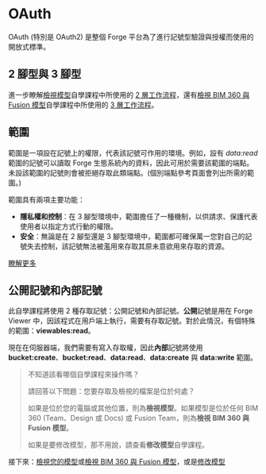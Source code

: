 # OAuth

OAuth (特別是 OAuth2) 是整個 Forge 平台為了進行記號型驗證與授權而使用的開放式標準。

## 2 腳型與 3 腳型

進一步瞭解[檢視模型](/zh-TW/tutorials/viewmodels)自學課程中所使用的 [2 層工作流程](https://forge.autodesk.com/en/docs/oauth/v2/tutorials/get-2-legged-token/)，還有[檢視 BIM 360 與 Fusion 模型](/zh-TW/tutorials/viewhubmodels)自學課程中所使用的 [3 層工作流程](https://forge.autodesk.com/en/docs/oauth/v2/tutorials/get-3-legged-token/)。

## 範圍

範圍是一項設在記號上的權限，代表該記號可作用的環境。例如，設有 _data:read_ 範圍的記號可以讀取 Forge 生態系統內的資料，因此可用於需要該範圍的端點。未設該範圍的記號則會被拒絕存取此類端點。(個別端點參考頁面會列出所需的範圍。)

範圍具有兩項主要功能：

- **隱私權和控制**：在 3 腳型環境中，範圍擔任了一種機制，以供請求、保護代表使用者以指定方式行動的權限。
- **安全**：無論是在 2 腳型還是 3 腳型環境中，範圍都可確保萬一您對自己的記號失去控制，該記號無法被濫用來存取其原未意欲用來存取的資源。

[瞭解更多](https://forge.autodesk.com/en/docs/oauth/v2/overview/scopes/)

## 公開記號和內部記號

此自學課程將使用 2 種存取記號：公開記號和內部記號。**公開**記號是用在 Forge Viewer 中，因該程式在用戶端上執行，需要有存取記號。對於此情況，有個特殊的範圍：**viewables:read**。 

現在在伺服器端，我們需要有寫入存取權，因此**內部**記號將使用 **bucket:create**、**bucket:read**、**data:read**、**data:create** 與 **data:write** 範圍。

> 不知道該看哪個自學課程來操作嗎？ 
> 
> 請回答以下問題：您要存取及檢視的檔案是位於何處？ 
> 
> 如果是位於您的電腦或其他位置，則為**檢視模型**。如果模型是位於任何 BIM 360 (Team、Design 或 Docs) 或 Fusion Team，則為**檢視 BIM 360 與 Fusion 模型**。
>
> 如果是要修改模型，那不用說，請查看**修改模型**自學課程。

接下來：[檢視您的模型](/zh-TW/tutorials/viewmodels)或[檢視 BIM 360 與 Fusion 模型](/zh-TW/tutorials/viewhubmodels)，或是[修改模型](/zh-TW/tutorials/modifymodels)